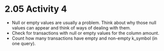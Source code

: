 # 2.05 Activity 4

- Null or empty values are usually a problem. Think about why those null values can appear and think of ways of dealing with them.
- Check for transactions with null or empty values for the column amount.
- Count how many transactions have empty and non-empty k_symbol (in one query).
